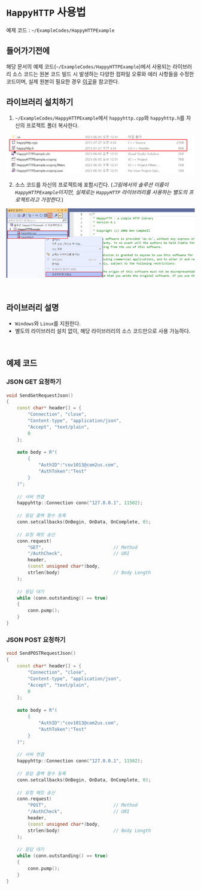 # `HappyHTTP` 사용법

예제 코드 : `~/ExampleCodes/HappyHTTPExample`

## 들어가기전에

해당 문서의 예제 코드(`~/ExampleCodes/HappyHTTPExample`)에서 사용되는 라이브러리 소스 코드는 원본 코드 빌드 시 발생하는 다양한 컴파일 오류와 에러 사항들을 수정한 코드이며, 실제 원본이 필요한 경우 [이곳](https://github.com/mingodad/HappyHTTP)을 참고한다.

## 라이브러리 설치하기

1. `~/ExampleCodes/HappyHTTPExample`에서 `happyhttp.cpp`와 `happyhttp.h`를 자신의 프로젝트 폴더 복사한다.

![install](../Images/HappyHTTP/install_01.png)

2. 소스 코드를 자신의 프로젝트에 포함시킨다. (*그림에서의 솔루션 이름이 `HappyHTTPExample`이지만, 실제로는 `HappyHTTP` 라이브러리를 사용하는 별도의 프로젝트라고 가정한다.*)

![install](../Images/HappyHTTP/install_02.png)

<br>

## 라이브러리 설명

- `Windows`와 `Linux`를 지원한다.
- 별도의 라이브러리 설치 없이, 해당 라이브러리의 소스 코드만으로 사용 가능하다.

<br>

## 예제 코드

### JSON GET 요청하기

```cpp
void SendGetRequestJson()
{
	const char* header[] = {
		"Connection", "close",
		"Content-type", "application/json",
		"Accept", "text/plain",
		0
	};

	auto body = R"(
		{
			"AuthID":"cov1013@com2us.com",
			"AuthToken":"Test"
		}
	)";

    // 서버 연결
	happyhttp::Connection conn("127.0.0.1", 11502);

	// 응답 콜백 함수 등록
	conn.setcallbacks(OnBegin, OnData, OnComplete, 0);

    // 요청 패킷 송신
	conn.request(
        "GET",                          // Method
		"/AuthCheck",                   // URI
		header, 
		(const unsigned char*)body,
		strlen(body)                    // Body Length
	);

    // 응답 대기
	while (conn.outstanding() == true)
	{
		conn.pump();
	}
}
```

### JSON POST 요청하기

```cpp
void SendPOSTRequestJson()
{
	const char* header[] = {
		"Connection", "close",
		"Content-type", "application/json",
		"Accept", "text/plain",
		0
	};

	auto body = R"(
		{
			"AuthID":"cov1013@com2us.com",
			"AuthToken":"Test"
		}
	)";

    // 서버 연결
	happyhttp::Connection conn("127.0.0.1", 11502);

	// 응답 콜백 함수 등록
	conn.setcallbacks(OnBegin, OnData, OnComplete, 0);

    // 요청 패킷 송신
	conn.request(
        "POST",                         // Method
		"/AuthCheck",                   // URI
		header, 
		(const unsigned char*)body,
		strlen(body)                    // Body Length
	);

    // 응답 대기
	while (conn.outstanding() == true)
	{
		conn.pump();
	}
}
```